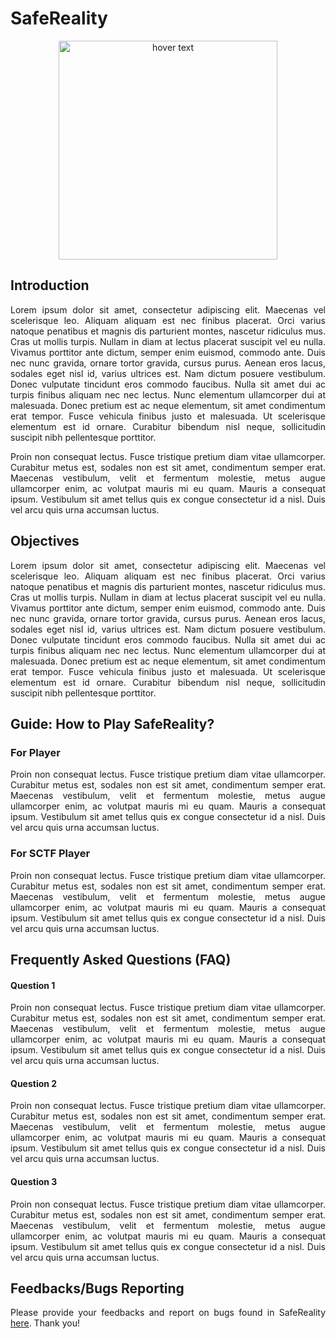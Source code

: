 <h1>SafeReality</h1>

<p align="center">
  <img src="https://cdn.glitch.com/9233de66-b45d-4647-928d-3fa5216fb051%2FSafeRealityLogo.jpg?1542859091160" width="350" title="hover text">
</p>

<h2>Introduction</h2>
<p align="justify">
Lorem ipsum dolor sit amet, consectetur adipiscing elit. Maecenas vel scelerisque leo. Aliquam aliquam est nec finibus placerat. Orci varius natoque penatibus et magnis dis parturient montes, nascetur ridiculus mus. Cras ut mollis turpis. Nullam in diam at lectus placerat suscipit vel eu nulla. Vivamus porttitor ante dictum, semper enim euismod, commodo ante. Duis nec nunc gravida, ornare tortor gravida, cursus purus. Aenean eros lacus, sodales eget nisl id, varius ultrices est. Nam dictum posuere vestibulum. Donec vulputate tincidunt eros commodo faucibus. Nulla sit amet dui ac turpis finibus aliquam nec nec lectus. Nunc elementum ullamcorper dui at malesuada. Donec pretium est ac neque elementum, sit amet condimentum erat tempor. Fusce vehicula finibus justo et malesuada. Ut scelerisque elementum est id ornare. Curabitur bibendum nisl neque, sollicitudin suscipit nibh pellentesque porttitor.
</p>

<p align="justify">
Proin non consequat lectus. Fusce tristique pretium diam vitae ullamcorper. Curabitur metus est, sodales non est sit amet, condimentum semper erat. Maecenas vestibulum, velit et fermentum molestie, metus augue ullamcorper enim, ac volutpat mauris mi eu quam. Mauris a consequat ipsum. Vestibulum sit amet tellus quis ex congue consectetur id a nisl. Duis vel arcu quis urna accumsan luctus.
</p>

<h2>Objectives</h2>
<p align="justify">
Lorem ipsum dolor sit amet, consectetur adipiscing elit. Maecenas vel scelerisque leo. Aliquam aliquam est nec finibus placerat. Orci varius natoque penatibus et magnis dis parturient montes, nascetur ridiculus mus. Cras ut mollis turpis. Nullam in diam at lectus placerat suscipit vel eu nulla. Vivamus porttitor ante dictum, semper enim euismod, commodo ante. Duis nec nunc gravida, ornare tortor gravida, cursus purus. Aenean eros lacus, sodales eget nisl id, varius ultrices est. Nam dictum posuere vestibulum. Donec vulputate tincidunt eros commodo faucibus. Nulla sit amet dui ac turpis finibus aliquam nec nec lectus. Nunc elementum ullamcorper dui at malesuada. Donec pretium est ac neque elementum, sit amet condimentum erat tempor. Fusce vehicula finibus justo et malesuada. Ut scelerisque elementum est id ornare. Curabitur bibendum nisl neque, sollicitudin suscipit nibh pellentesque porttitor.
</p>

<h2>Guide: How to Play SafeReality?</h2>
<h3>For Player</h3>
<p align="justify">
Proin non consequat lectus. Fusce tristique pretium diam vitae ullamcorper. Curabitur metus est, sodales non est sit amet, condimentum semper erat. Maecenas vestibulum, velit et fermentum molestie, metus augue ullamcorper enim, ac volutpat mauris mi eu quam. Mauris a consequat ipsum. Vestibulum sit amet tellus quis ex congue consectetur id a nisl. Duis vel arcu quis urna accumsan luctus.
</p>

<h3>For SCTF Player</h3>
<p align="justify">
Proin non consequat lectus. Fusce tristique pretium diam vitae ullamcorper. Curabitur metus est, sodales non est sit amet, condimentum semper erat. Maecenas vestibulum, velit et fermentum molestie, metus augue ullamcorper enim, ac volutpat mauris mi eu quam. Mauris a consequat ipsum. Vestibulum sit amet tellus quis ex congue consectetur id a nisl. Duis vel arcu quis urna accumsan luctus.
</p>

<h2>Frequently Asked Questions (FAQ)</h2>
<h4>Question 1</h4>
<p align="justify">
Proin non consequat lectus. Fusce tristique pretium diam vitae ullamcorper. Curabitur metus est, sodales non est sit amet, condimentum semper erat. Maecenas vestibulum, velit et fermentum molestie, metus augue ullamcorper enim, ac volutpat mauris mi eu quam. Mauris a consequat ipsum. Vestibulum sit amet tellus quis ex congue consectetur id a nisl. Duis vel arcu quis urna accumsan luctus.
</p>

<h4>Question 2</h4>
<p align="justify">
Proin non consequat lectus. Fusce tristique pretium diam vitae ullamcorper. Curabitur metus est, sodales non est sit amet, condimentum semper erat. Maecenas vestibulum, velit et fermentum molestie, metus augue ullamcorper enim, ac volutpat mauris mi eu quam. Mauris a consequat ipsum. Vestibulum sit amet tellus quis ex congue consectetur id a nisl. Duis vel arcu quis urna accumsan luctus.
</p>

<h4>Question 3</h4>
<p align="justify">
Proin non consequat lectus. Fusce tristique pretium diam vitae ullamcorper. Curabitur metus est, sodales non est sit amet, condimentum semper erat. Maecenas vestibulum, velit et fermentum molestie, metus augue ullamcorper enim, ac volutpat mauris mi eu quam. Mauris a consequat ipsum. Vestibulum sit amet tellus quis ex congue consectetur id a nisl. Duis vel arcu quis urna accumsan luctus.
</p>

<h2>Feedbacks/Bugs Reporting</h2>
<p align="justify">Please provide your feedbacks and report on bugs found in SafeReality 
<a href="https://docs.google.com/forms/d/e/1FAIpQLSfTCzxHlmLBTDJzQ5-XcXZc1b_8I22vrUhUSR8NgNNsQaKoXQ/viewform?embedded=true">here</a>. Thank you!</p>
